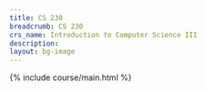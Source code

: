 ```yaml
---
title: CS 230
breadcrumb: CS 230
crs_name: Introduction to Computer Science III
description:
layout: bg-image
---
```

{% include course/main.html %}
